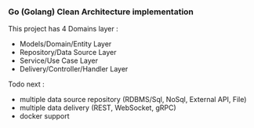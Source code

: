 ### Go (Golang) Clean Architecture implementation 

This project has 4 Domains layer :

- Models/Domain/Entity Layer
- Repository/Data Source Layer
- Service/Use Case Layer
- Delivery/Controller/Handler Layer

Todo next :
- multiple data source repository (RDBMS/Sql, NoSql, External API, File)
- multiple data delivery (REST, WebSocket, gRPC)
- docker support